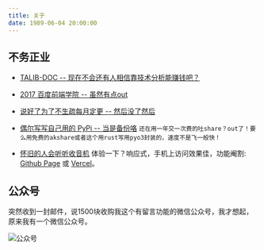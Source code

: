 ```yaml
---
title: 关于
date: 1989-06-04 20:00:00
---
```


## 不务正业

- [TALIB-DOC -- 现在不会还有人相信靠技术分析能赚钱吧？](/talib-doc)

- [2017 百度前端学院 -- 虽然有点out](/ife2017)

- [说好了为了不生疏每月定更 -- 然后没了然后](https://github.com/buf1024/monthproj)

- [偶尔写写自己用的 PyPi -- 当是备份咯](https://pypi.org/user/buf1024/) `还在用一年交一次费的吐share？out了！要么用免费的akshare或者这个用rust写用pyo3封装的，速度不是飞一般快！`

- [怀旧的人会听听收音机](https://github.com/buf1024/hiqradio) 体验一下？响应式，手机上访问效果佳，功能阉割: [Github Page](https://buf1024.github.io/hiqradio/) 或
[Vercel](https://buf1024.vercel.app/hiqradio)。



## 公众号

突然收到一封邮件，说1500块收购我这个有留言功能的微信公众号，我才想起，原来我有一个微信公众号。

![公众号](/img/qrcode-pub.png)
